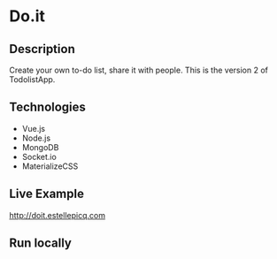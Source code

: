 # Do.it

## Description
Create your own to-do list, share it with people.
This is the version 2 of TodolistApp.

## Technologies
- Vue.js
- Node.js
- MongoDB
- Socket.io
- MaterializeCSS

## Live Example
http://doit.estellepicq.com

## Run locally
